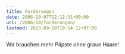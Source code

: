 ```yaml
---
title: Forderungen
date: 2006-10-07T12:12:31+00:00
url: /2006/10/forderungen/
lastmod: 2023-09-10T19:14:12+07:00
---
```

Wir brauchen mehr Päpste ohne graue Haare!
